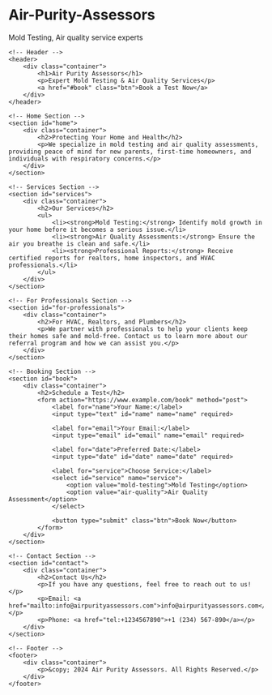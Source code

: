 # Air-Purity-Assessors
Mold Testing, Air quality service experts

<!DOCTYPE html>
<html lang="en">
<head>
    <meta charset="UTF-8">
    <meta name="viewport" content="width=device-width, initial-scale=1.0">
    <title>Air Purity Assessors - Mold Testing & Air Quality</title>
    <link rel="stylesheet" href="styles.css">
</head>
<body>

    <!-- Header -->
    <header>
        <div class="container">
            <h1>Air Purity Assessors</h1>
            <p>Expert Mold Testing & Air Quality Services</p>
            <a href="#book" class="btn">Book a Test Now</a>
        </div>
    </header>

    <!-- Home Section -->
    <section id="home">
        <div class="container">
            <h2>Protecting Your Home and Health</h2>
            <p>We specialize in mold testing and air quality assessments, providing peace of mind for new parents, first-time homeowners, and individuals with respiratory concerns.</p>
        </div>
    </section>

    <!-- Services Section -->
    <section id="services">
        <div class="container">
            <h2>Our Services</h2>
            <ul>
                <li><strong>Mold Testing:</strong> Identify mold growth in your home before it becomes a serious issue.</li>
                <li><strong>Air Quality Assessments:</strong> Ensure the air you breathe is clean and safe.</li>
                <li><strong>Professional Reports:</strong> Receive certified reports for realtors, home inspectors, and HVAC professionals.</li>
            </ul>
        </div>
    </section>

    <!-- For Professionals Section -->
    <section id="for-professionals">
        <div class="container">
            <h2>For HVAC, Realtors, and Plumbers</h2>
            <p>We partner with professionals to help your clients keep their homes safe and mold-free. Contact us to learn more about our referral program and how we can assist you.</p>
        </div>
    </section>

    <!-- Booking Section -->
    <section id="book">
        <div class="container">
            <h2>Schedule a Test</h2>
            <form action="https://www.example.com/book" method="post">
                <label for="name">Your Name:</label>
                <input type="text" id="name" name="name" required>
                
                <label for="email">Your Email:</label>
                <input type="email" id="email" name="email" required>
                
                <label for="date">Preferred Date:</label>
                <input type="date" id="date" name="date" required>

                <label for="service">Choose Service:</label>
                <select id="service" name="service">
                    <option value="mold-testing">Mold Testing</option>
                    <option value="air-quality">Air Quality Assessment</option>
                </select>

                <button type="submit" class="btn">Book Now</button>
            </form>
        </div>
    </section>

    <!-- Contact Section -->
    <section id="contact">
        <div class="container">
            <h2>Contact Us</h2>
            <p>If you have any questions, feel free to reach out to us!</p>
            <p>Email: <a href="mailto:info@airpurityassessors.com">info@airpurityassessors.com</a></p>
            <p>Phone: <a href="tel:+1234567890">+1 (234) 567-890</a></p>
        </div>
    </section>

    <!-- Footer -->
    <footer>
        <div class="container">
            <p>&copy; 2024 Air Purity Assessors. All Rights Reserved.</p>
        </div>
    </footer>

</body>
</html>

